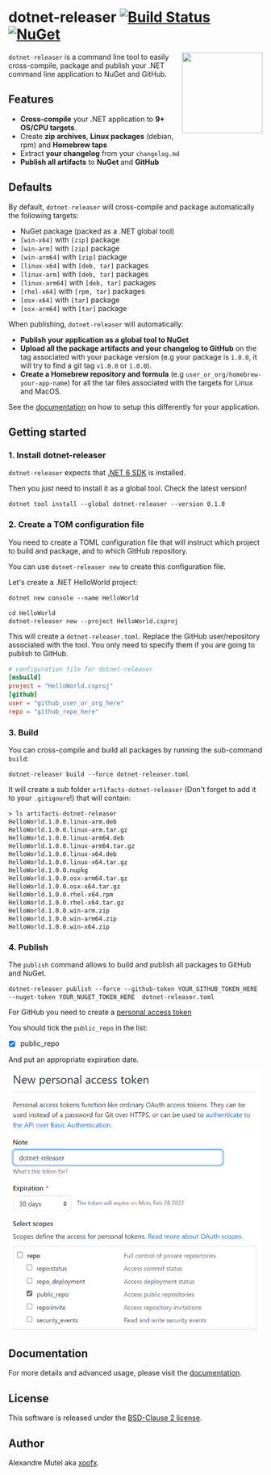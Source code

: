 # dotnet-releaser [![Build Status](https://github.com/xoofx/dotnet-releaser/workflows/ci/badge.svg?branch=main)](https://github.com/xoofx/dotnet-releaser/actions) [![NuGet](https://img.shields.io/nuget/v/dotnet-releaser.svg)](https://www.nuget.org/packages/dotnet-releaser/)

<img align="right" width="160px" height="160px" src="https://raw.githubusercontent.com/xoofx/dotnet-releaser/main/img/dotnet-releaser.png">

`dotnet-releaser` is a command line tool to easily cross-compile, package and publish your .NET command line application to NuGet and GitHub.

## Features

- **Cross-compile** your .NET application to **9+ OS/CPU targets**.
- Create **zip archives**, **Linux packages** (debian, rpm) and **Homebrew taps**
- Extract **your changelog** from your `changelog.md`
- **Publish all artifacts** to **NuGet** and **GitHub**

## Defaults

By default, `dotnet-releaser` will cross-compile and package automatically the following targets:

- NuGet package (packed as a .NET global tool)
- `[win-x64]` with `[zip]` package            
- `[win-arm]` with `[zip]` package            
- `[win-arm64]` with `[zip]` package          
- `[linux-x64]` with `[deb, tar]` packages    
- `[linux-arm]` with `[deb, tar]` packages    
- `[linux-arm64]` with `[deb, tar]` packages  
- `[rhel-x64]` with `[rpm, tar]` packages     
- `[osx-x64]` with `[tar]` package            
- `[osx-arm64]` with `[tar]` package          

When publishing, `dotnet-releaser` will automatically:

- **Publish your application as a global tool to NuGet**
- **Upload all the package artifacts and your changelog to GitHub** on the tag associated with your package version (e.g your package is `1.0.0`, it will try to find a git tag `v1.0.0` or `1.0.0`).
- **Create a Homebrew repository and formula**  (e.g `user_or_org/homebrew-your-app-name`) for all the tar files associated with the targets for Linux and MacOS.

See the [documentation](https://github.com/xoofx/dotnet-releaser/blob/main/doc/readme.md) on how to setup this differently for your application.
## Getting started

### 1. Install dotnet-releaser

`dotnet-releaser` expects that [.NET 6 SDK](https://dotnet.microsoft.com/en-us/download/dotnet/6.0) is installed.

Then you just need to install it as a global tool. Check the latest version!

```shell
dotnet tool install --global dotnet-releaser --version 0.1.0
```
### 2. Create a TOM configuration file

You need to create a TOML configuration file that will instruct which project to build and package, and to which GitHub repository.

You can use `dotnet-releaser new` to create this configuration file.

Let's create a .NET HelloWorld project:

```shell
dotnet new console --name HelloWorld
```

```shell
cd HelloWorld
dotnet-releaser new --project HelloWorld.csproj
```

This will create a `dotnet-releaser.toml`. Replace the GitHub user/repository associated with the tool. You only need to specify them if you are going to publish to GitHub.

```toml
# configuration file for dotnet-releaser
[msbuild]
project = "HelloWorld.csproj"
[github]
user = "github_user_or_org_here"
repo = "github_repo_here"
```

### 3. Build

You can cross-compile and build all packages by running the sub-command `build`:

```shell
dotnet-releaser build --force dotnet-releaser.toml
```

It will create a sub folder `artifacts-dotnet-releaser` (Don't forget to add it to your `.gitignore`!) that will contain:

```shell
> ls artifacts-dotnet-releaser
HelloWorld.1.0.0.linux-arm.deb        
HelloWorld.1.0.0.linux-arm.tar.gz     
HelloWorld.1.0.0.linux-arm64.deb      
HelloWorld.1.0.0.linux-arm64.tar.gz   
HelloWorld.1.0.0.linux-x64.deb        
HelloWorld.1.0.0.linux-x64.tar.gz     
HelloWorld.1.0.0.nupkg                
HelloWorld.1.0.0.osx-arm64.tar.gz     
HelloWorld.1.0.0.osx-x64.tar.gz       
HelloWorld.1.0.0.rhel-x64.rpm         
HelloWorld.1.0.0.rhel-x64.tar.gz      
HelloWorld.1.0.0.win-arm.zip          
HelloWorld.1.0.0.win-arm64.zip        
HelloWorld.1.0.0.win-x64.zip          
```
### 4. Publish

The `publish` command allows to build and publish all packages to GitHub and NuGet.

```shell
dotnet-releaser publish --force --github-token YOUR_GITHUB_TOKEN_HERE --nuget-token YOUR_NUGET_TOKEN_HERE  dotnet-releaser.toml
```

For GitHub you need to create a [personal access token](https://docs.github.com/en/authentication/keeping-your-account-and-data-secure/creating-a-personal-access-token)

You should tick the `public_repo` in the list:

- [x] public_repo

And put an appropriate expiration date.


![](img/github_new_personal_access_token.png)

## Documentation

For more details and advanced usage, please visit the [documentation](https://github.com/xoofx/dotnet-releaser/blob/main/doc/readme.md).
## License

This software is released under the [BSD-Clause 2 license](https://opensource.org/licenses/BSD-2-Clause). 

## Author

Alexandre Mutel aka [xoofx](http://xoofx.com).